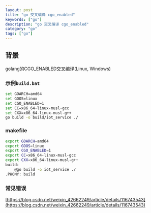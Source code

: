 ```yaml
---
layout: post
title: "go 交叉编译 cgo_enabled"
keywords: ["go"]
description: "go 交叉编译 cgo_enabled"
category: "go"
tags: ["go"]
---
```

## 背景
golang的CGO_ENABLED交叉编译(Linux, Windows)

### 示例`build.bat`
``` sh
set GOARCH=amd64
set GOOS=linux
set CGO_ENABLED=1
set CC=x86_64-linux-musl-gcc
set CXX=x86_64-linux-musl-g++
go build -o build/iot_service ./
```

### makefile 
```sh
export GOARCH=amd64
export GOOS=linux
export CGO_ENABLED=1
export CC=x86_64-linux-musl-gcc
export CXX=x86_64-linux-musl-g++
build:
	@go build -o iot_service ./
.PHONY: build
```

### 常见错误
[https://blog.csdn.net/weixin_42662249/article/details/116743543](https://blog.csdn.net/weixin_42662249/article/details/116743543)